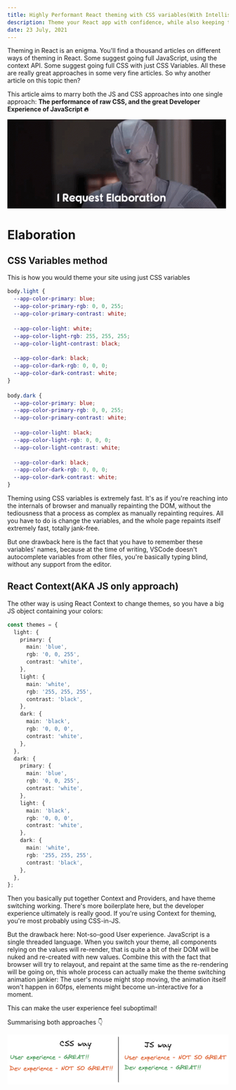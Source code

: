 ```yaml
---
title: Highly Performant React theming with CSS variables(With Intellisense 😉)
description: Theme your React app with confidence, while also keeping the performance high
date: 23 July, 2021
---
```


Theming in React is an enigma. You'll find a thousand articles on different ways of theming in React. Some suggest going full JavaScript, using the context API. Some suggest going full CSS with just CSS Variables. All these are really great approaches in some very fine articles. So why another article on this topic then?

This article aims to marry both the JS and CSS approaches into one single approach: **The performance of raw CSS, and the great Developer Experience of JavaScript 🔥**

![I request elaboration meme](../../static/media/react-theming-css-vars--i-request-elaboration-vision.gif)

# Elaboration

## CSS Variables method

This is how you would theme your site using just CSS variables

```css
body.light {
  --app-color-primary: blue;
  --app-color-primary-rgb: 0, 0, 255;
  --app-color-primary-contrast: white;

  --app-color-light: white;
  --app-color-light-rgb: 255, 255, 255;
  --app-color-light-contrast: black;

  --app-color-dark: black;
  --app-color-dark-rgb: 0, 0, 0;
  --app-color-dark-contrast: white;
}

body.dark {
  --app-color-primary: blue;
  --app-color-primary-rgb: 0, 0, 255;
  --app-color-primary-contrast: white;

  --app-color-light: black;
  --app-color-light-rgb: 0, 0, 0;
  --app-color-light-contrast: white;

  --app-color-dark: black;
  --app-color-dark-rgb: 0, 0, 0;
  --app-color-dark-contrast: white;
}
```

Theming using CSS variables is extremely fast. It's as if you're reaching into the internals of browser and manually repainting the DOM, without the tediousness that a process as complex as manually repainting requires. All you have to do is change the variables, and the whole page repaints itself extremely fast, totally jank-free.

But one drawback here is the fact that you have to remember these variables' names, because at the time of writing, VSCode doesn't autocomplete variables from other files, you're basically typing blind, without any support from the editor.

## React Context(AKA JS only approach)

The other way is using React Context to change themes, so you have a big JS object containing your colors:

```ts
const themes = {
  light: {
    primary: {
      main: 'blue',
      rgb: '0, 0, 255',
      contrast: 'white',
    },
    light: {
      main: 'white',
      rgb: '255, 255, 255',
      contrast: 'black',
    },
    dark: {
      main: 'black',
      rgb: '0, 0, 0',
      contrast: 'white',
    },
  },
  dark: {
    primary: {
      main: 'blue',
      rgb: '0, 0, 255',
      contrast: 'white',
    },
    light: {
      main: 'black',
      rgb: '0, 0, 0',
      contrast: 'white',
    },
    dark: {
      main: 'white',
      rgb: '255, 255, 255',
      contrast: 'black',
    },
  },
};
```

Then you basically put together Context and Providers, and have theme switching working. There's more boilerplate here, but the developer experience ultimately is really good. If you're using Context for theming, you're most probably using CSS-in-JS.

But the drawback here: Not-so-good User experience. JavaScript is a single threaded language. When you switch your theme, all components relying on the values will re-render, that is quite a bit of their DOM will be nuked and re-created with new values. Combine this with the fact that browser will try to relayout, and repaint at the same time as the re-rendering will be going on, this whole process can actually make the theme switching animation jankier: The user's mouse might stop moving, the animation itself won't happen in 60fps, elements might become un-interactive for a moment.

This can make the user experience feel suboptimal!

Summarising both approaches 👇

![SUmmary of both CSS and JS approaches](../../static/media/react-theming-css-vars--css-way-vs-js-way.png)
